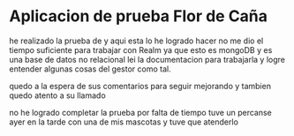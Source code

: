 # Aplicacion de prueba Flor de Caña

he realizado la prueba de y aqui esta lo he logrado hacer no me dio el tiempo suficiente para trabajar con Realm ya que esto es mongoDB y es una base de datos no relacional lei la documentacion para trabajarla y logre entender algunas cosas del gestor como tal.

quedo a la espera de sus comentarios para seguir mejorando y tambien quedo atento a su llamado 


no he logrado completar la prueba por falta de tiempo tuve un percanse ayer en la tarde con una de mis mascotas y tuve que atenderlo
